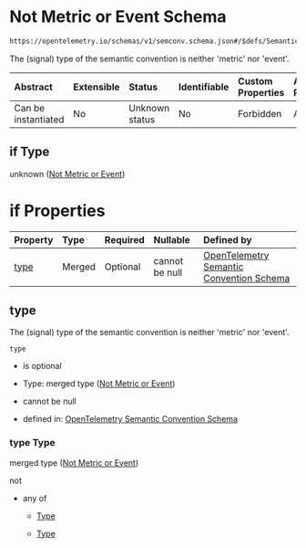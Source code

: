 # Not Metric or Event Schema

```txt
https://opentelemetry.io/schemas/v1/semconv.schema.json#/$defs/SemanticConventionBase/allOf/0/if
```

The (signal) type of the semantic convention is neither 'metric' nor 'event'.

| Abstract            | Extensible | Status         | Identifiable | Custom Properties | Additional Properties | Access Restrictions | Defined In                                                                           |
| :------------------ | :--------- | :------------- | :----------- | :---------------- | :-------------------- | :------------------ | :----------------------------------------------------------------------------------- |
| Can be instantiated | No         | Unknown status | No           | Forbidden         | Allowed               | none                | [semconv.schema.json\*](../../../schemas/semconv.schema.json "open original schema") |

## if Type

unknown ([Not Metric or Event](../semantic/semconv-opentelemetry-semantic-convention-schema-definitions-semantic-convention-base-allof-not-metric-or-event-not-metric-or-event.md))

# if Properties

| Property      | Type   | Required | Nullable       | Defined by                                                                                                                                                                                                                                                                                                                           |
| :------------ | :----- | :------- | :------------- | :----------------------------------------------------------------------------------------------------------------------------------------------------------------------------------------------------------------------------------------------------------------------------------------------------------------------------------- |
| [type](#type) | Merged | Optional | cannot be null | [OpenTelemetry Semantic Convention Schema](../semantic/semconv-opentelemetry-semantic-convention-schema-definitions-semantic-convention-base-allof-not-metric-or-event-not-metric-or-event-properties-not-metric-or-event.md "https://opentelemetry.io/schemas/v1/semconv.schema.json#/$defs/SemanticConventionBase/allOf/0/if/properties/type") |

## type

The (signal) type of the semantic convention is neither 'metric' nor 'event'.

`type`

* is optional

* Type: merged type ([Not Metric or Event](../semantic/semconv-opentelemetry-semantic-convention-schema-definitions-semantic-convention-base-allof-not-metric-or-event-not-metric-or-event-properties-not-metric-or-event.md))

* cannot be null

* defined in: [OpenTelemetry Semantic Convention Schema](../semantic/semconv-opentelemetry-semantic-convention-schema-definitions-semantic-convention-base-allof-not-metric-or-event-not-metric-or-event-properties-not-metric-or-event.md "https://opentelemetry.io/schemas/v1/semconv.schema.json#/$defs/SemanticConventionBase/allOf/0/if/properties/type")

### type Type

merged type ([Not Metric or Event](../semantic/semconv-opentelemetry-semantic-convention-schema-definitions-semantic-convention-base-allof-not-metric-or-event-not-metric-or-event-properties-not-metric-or-event.md))

not

* any of

  * [Type](../semantic/semconv-opentelemetry-semantic-convention-schema-definitions-semantic-convention-base-allof-not-metric-or-event-not-metric-or-event-properties-not-metric-or-event-not-metric-or-event-anyof-type.md "check type definition")

  * [Type](../semantic/semconv-opentelemetry-semantic-convention-schema-definitions-semantic-convention-base-allof-not-metric-or-event-not-metric-or-event-properties-not-metric-or-event-not-metric-or-event-anyof-type-1.md "check type definition")
